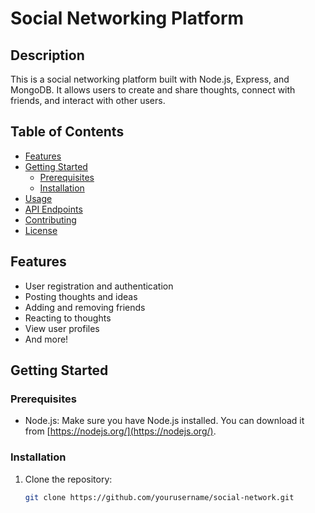 # Social Networking Platform

## Description

This is a social networking platform built with Node.js, Express, and MongoDB. It allows users to create and share thoughts, connect with friends, and interact with other users.

## Table of Contents

- [Features](#features)
- [Getting Started](#getting-started)
  - [Prerequisites](#prerequisites)
  - [Installation](#installation)
- [Usage](#usage)
- [API Endpoints](#api-endpoints)
- [Contributing](#contributing)
- [License](#license)

## Features

- User registration and authentication
- Posting thoughts and ideas
- Adding and removing friends
- Reacting to thoughts
- View user profiles
- And more!

## Getting Started

### Prerequisites

- Node.js: Make sure you have Node.js installed. You can download it from [https://nodejs.org/](https://nodejs.org/).

### Installation

1. Clone the repository:

   ```bash
   git clone https://github.com/yourusername/social-network.git
